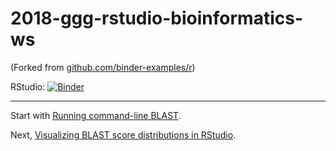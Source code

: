 # 2018-ggg-rstudio-bioinformatics-ws

(Forked from [github.com/binder-examples/r](https://github.com/binder-examples/r))

RStudio: [![Binder](http://mybinder.org/badge.svg)](http://beta.mybinder.org/v2/gh/ngs-docs/2018-ggg-rstudio-bioinformatics-ws/master?urlpath=rstudio)

-----

Start with [Running command-line BLAST](running-command-line-blast.md).

Next, [Visualizing BLAST score distributions in RStudio](visualizing-blast-scores-with-RStudio.md).
